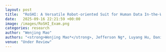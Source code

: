 ```yaml
---
layout: post
title:  "RoSHI: A Versatile Robot-oriented Suit for Human Data In-the-Wild"
date:   2025-09-16 22:21:59 +00:00
image: /images/RoSHI_Exam.png
categories: research
author: "Wenjing Mao"
authors: "<strong>Wenjing Mao*</strong>, Jefferson Ng*, Luyang Hu, Daniel Gehrig, Antonio Loquercio"
venue: "Under Review"
---
```

